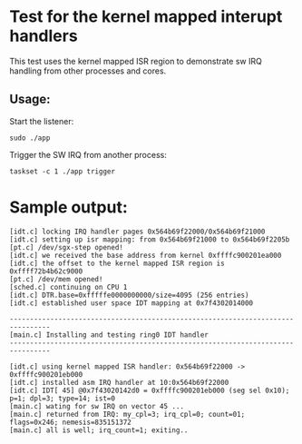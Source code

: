 # Test for the kernel mapped interupt handlers

This test uses the kernel mapped ISR region to demonstrate sw IRQ handling from other processes and cores.

## Usage:
Start the listener:
```
sudo ./app   
```

Trigger the SW IRQ from another process:
```
taskset -c 1 ./app trigger
```


# Sample output:


```
[idt.c] locking IRQ handler pages 0x564b69f22000/0x564b69f21000
[idt.c] setting up isr mapping: from 0x564b69f21000 to 0x564b69f2205b
[pt.c] /dev/sgx-step opened!
[idt.c] we received the base address from kernel 0xffffc900201ea000
[idt.c] the offset to the kernel mapped ISR region is 0xffff72b4b62c9000
[pt.c] /dev/mem opened!
[sched.c] continuing on CPU 1
[idt.c] DTR.base=0xfffffe0000000000/size=4095 (256 entries)
[idt.c] established user space IDT mapping at 0x7f4302014000

--------------------------------------------------------------------------------
[main.c] Installing and testing ring0 IDT handler
--------------------------------------------------------------------------------

[idt.c] using kernel mapped ISR handler: 0x564b69f22000 -> 0xffffc900201eb000
[idt.c] installed asm IRQ handler at 10:0x564b69f22000
[idt.c] IDT[ 45] @0x7f43020142d0 = 0xffffc900201eb000 (seg sel 0x10); p=1; dpl=3; type=14; ist=0
[main.c] wating for sw IRQ on vector 45 ...
[main.c] returned from IRQ: my_cpl=3; irq_cpl=0; count=01; flags=0x246; nemesis=835151372
[main.c] all is well; irq_count=1; exiting..
```
